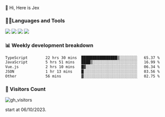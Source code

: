  👋 Hi, Here is Jex

 

### 🧑‍💻Languages and Tools

<code><a href="https://react.dev"><img src="https://api.iconify.design/logos:react.svg" /></a></code>
<code><a href="https://github.com/vuejs/core"><img src="https://api.iconify.design/logos:vue.svg" /></a></code> 
<code><a href="https://github.com/microsoft/TypeScript"><img src="https://api.iconify.design/logos:typescript-icon.svg" /></a></code>
<code><a href="https://threejs.org/"><img src="https://api.iconify.design/logos:threejs.svg" /></a></code>

### 📊 Weekly development breakdown

<!--START_SECTION:waka-->

```txt
TypeScript        22 hrs 30 mins  ████████████████▒░░░░░░░░   65.37 %
JavaScript        5 hrs 51 mins   ████▒░░░░░░░░░░░░░░░░░░░░   16.99 %
Vue.js            2 hrs 10 mins   █▓░░░░░░░░░░░░░░░░░░░░░░░   06.34 %
JSON              1 hr 13 mins    █░░░░░░░░░░░░░░░░░░░░░░░░   03.56 %
Other             56 mins         ▓░░░░░░░░░░░░░░░░░░░░░░░░   02.75 %
```

<!--END_SECTION:waka-->


### 👀 Visitors Count

![gh_visitors](https://profile-counter.glitch.me/jexlau/count.svg)

start at 06/10/2023.
